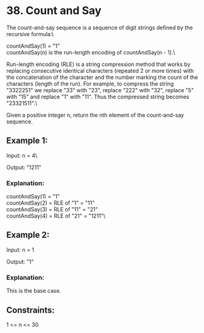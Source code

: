 # 38. Count and Say

The count-and-say sequence is a sequence of digit strings defined by the recursive formula:\

countAndSay(1) = "1"\
countAndSay(n) is the run-length encoding of countAndSay(n - 1).\

Run-length encoding (RLE) is a string compression method that works by replacing consecutive identical characters (repeated 2 or more times) with the concatenation of the character and the number marking the count of the characters (length of the run). For example, to compress the string "3322251" we replace "33" with "23", replace "222" with "32", replace "5" with "15" and replace "1" with "11". Thus the compressed string becomes "23321511".\

Given a positive integer n, return the nth element of the count-and-say sequence.

 

## Example 1:

Input: n = 4\

Output: "1211"

### Explanation:

countAndSay(1) = "1"\
countAndSay(2) = RLE of "1" = "11"\
countAndSay(3) = RLE of "11" = "21"\
countAndSay(4) = RLE of "21" = "1211"\

## Example 2:

Input: n = 1

Output: "1"

### Explanation:

This is the base case.

 

## Constraints:

1 <= n <= 30